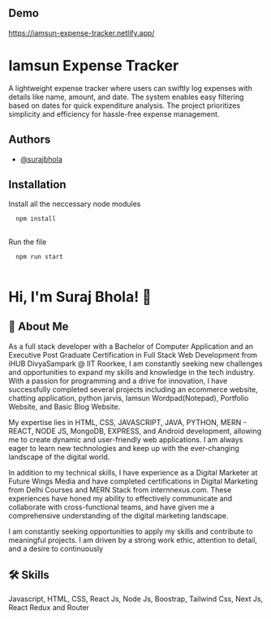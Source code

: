 
## Demo
https://iamsun-expense-tracker.netlify.app/
# Iamsun Expense Tracker


A lightweight expense tracker where users can swiftly log expenses with details like name, amount, and date. The system enables easy filtering based on dates for quick expenditure analysis. The project prioritizes simplicity and efficiency for hassle-free expense management.


## Authors

- [@surajbhola](https://www.github.com/surajbhola)


## Installation

Install  all the neccessary node modules 

```bash
  npm install
  
```
Run the file
```bash
  npm run start
  
```
# Hi, I'm Suraj Bhola! 👋


## 🚀 About Me
As a full stack developer with a Bachelor of Computer Application and an Executive Post Graduate Certification in Full Stack Web Development from iHUB DivyaSampark @ IIT Roorkee, I am constantly seeking new challenges and opportunities to expand my skills and knowledge in the tech industry. With a passion for programming and a drive for innovation, I have successfully completed several projects including an ecommerce website, chatting application, python jarvis, Iamsun Wordpad(Notepad), Portfolio Website, and Basic Blog Website.

My expertise lies in HTML, CSS, JAVASCRIPT, JAVA, PYTHON, MERN - REACT, NODE JS, MongoDB, EXPRESS, and Android development, allowing me to create dynamic and user-friendly web applications. I am always eager to learn new technologies and keep up with the ever-changing landscape of the digital world.

In addition to my technical skills, I have experience as a Digital Marketer at Future Wings Media and have completed certifications in Digital Marketing from Delhi Courses and MERN Stack from internnexus.com. These experiences have honed my ability to effectively communicate and collaborate with cross-functional teams, and have given me a comprehensive understanding of the digital marketing landscape.

I am constantly seeking opportunities to apply my skills and contribute to meaningful projects. I am driven by a strong work ethic, attention to detail, and a desire to continuously


## 🛠 Skills
Javascript, HTML, CSS, React Js, Node Js, Boostrap, Tailwind Css, Next Js, React Redux and Router

